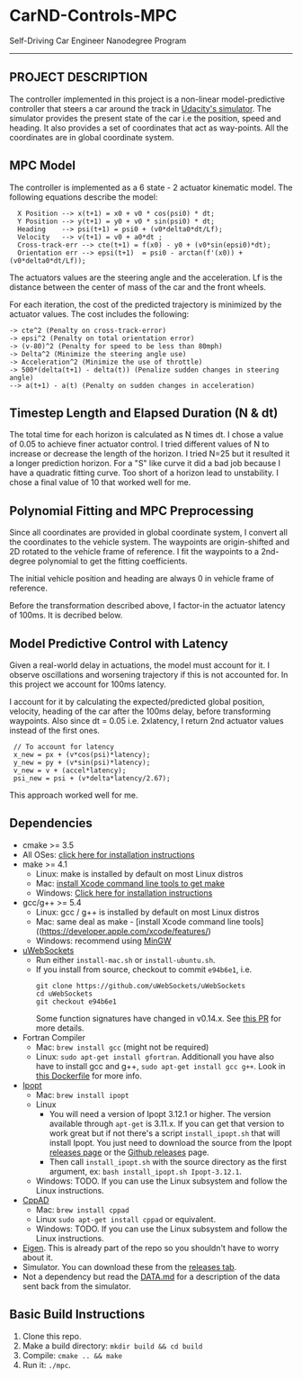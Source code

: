 # CarND-Controls-MPC
Self-Driving Car Engineer Nanodegree Program

---
## PROJECT DESCRIPTION

The controller implemented in this project is a non-linear model-predictive controller that steers a car around the track in [Udacity's simulator](https://github.com/udacity/self-driving-car-sim/releases). The simulator provides the present state of the car i.e the position, speed and heading. It also provides a set of coordinates that act as way-points. All the coordinates are in global coordinate system.

## MPC Model

The controller is implemented as a 6 state - 2 actuator kinematic model. The following equations describe the model:

      X Position --> x(t+1) = x0 + v0 * cos(psi0) * dt;
      Y Position --> y(t+1) = y0 + v0 * sin(psi0) * dt;
      Heading    --> psi(t+1) = psi0 + (v0*delta0*dt/Lf);
      Velocity   --> v(t+1) = v0 + a0*dt ;
      Cross-track-err --> cte(t+1) = f(x0) - y0 + (v0*sin(epsi0)*dt);
      Orientation err --> epsi(t+1)  = psi0 - arctan(f'(x0)) + (v0*delta0*dt/Lf));

The actuators values are the steering angle and the acceleration. Lf is the distance between the center of mass of the car and the front wheels.

For each iteration, the cost of the predicted trajectory is minimized by the actuator values. The cost includes the following:

    -> cte^2 (Penalty on cross-track-error)
    -> epsi^2 (Penalty on total orientation error)
    -> (v-80)^2 (Penalty for speed to be less than 80mph)
    -> Delta^2 (Minimize the steering angle use)
    -> Acceleration^2 (Minimize the use of throttle)
    -> 500*(delta(t+1) - delta(t)) (Penalize sudden changes in steering angle)
    --> a(t+1) - a(t) (Penalty on sudden changes in acceleration)


## Timestep Length and Elapsed Duration (N & dt)

The total time for each horizon is calculated as N times dt. I chose a value of 0.05 to achieve finer actuator control. I tried different values of N to increase or decrease the length of the horizon. I tried N=25 but it resulted it a longer prediction horizon. For a "S" like curve it did a bad job because I have a quadratic fitting curve. Too short of a horizon lead to unstability. I chose a final value of 10 that worked well for me.

## Polynomial Fitting and MPC Preprocessing

Since all coordinates are provided in global coordinate system, I convert all the coordinates to the vehicle system. The waypoints are origin-shifted and 2D rotated to the vehicle frame of reference. I fit the waypoints to a 2nd-degree polynomial to get the fitting coefficients.

The initial vehicle position and heading are always 0 in vehicle frame of reference.

Before the transformation described above, I factor-in the actuator latency of 100ms. It is decribed below.

## Model Predictive Control with Latency

Given a real-world delay in actuations, the model must account for it. I observe oscillations and worsening trajectory if this is not accounted for. In this project we account for 100ms latency. 

I account for it by calculating the expected/predicted global position, velocity, heading of the car after the 100ms delay, before transforming waypoints. Also since dt = 0.05 i.e. 2xlatency, I return 2nd actuator values instead of the first ones.

     // To account for latency
     x_new = px + (v*cos(psi)*latency);
     y_new = py + (v*sin(psi)*latency);
     v_new = v + (accel*latency); 
     psi_new = psi + (v*delta*latency/2.67);
     
This approach worked well for me.



## Dependencies

* cmake >= 3.5
 * All OSes: [click here for installation instructions](https://cmake.org/install/)
* make >= 4.1
  * Linux: make is installed by default on most Linux distros
  * Mac: [install Xcode command line tools to get make](https://developer.apple.com/xcode/features/)
  * Windows: [Click here for installation instructions](http://gnuwin32.sourceforge.net/packages/make.htm)
* gcc/g++ >= 5.4
  * Linux: gcc / g++ is installed by default on most Linux distros
  * Mac: same deal as make - [install Xcode command line tools]((https://developer.apple.com/xcode/features/)
  * Windows: recommend using [MinGW](http://www.mingw.org/)
* [uWebSockets](https://github.com/uWebSockets/uWebSockets)
  * Run either `install-mac.sh` or `install-ubuntu.sh`.
  * If you install from source, checkout to commit `e94b6e1`, i.e.
    ```
    git clone https://github.com/uWebSockets/uWebSockets 
    cd uWebSockets
    git checkout e94b6e1
    ```
    Some function signatures have changed in v0.14.x. See [this PR](https://github.com/udacity/CarND-MPC-Project/pull/3) for more details.
* Fortran Compiler
  * Mac: `brew install gcc` (might not be required)
  * Linux: `sudo apt-get install gfortran`. Additionall you have also have to install gcc and g++, `sudo apt-get install gcc g++`. Look in [this Dockerfile](https://github.com/udacity/CarND-MPC-Quizzes/blob/master/Dockerfile) for more info.
* [Ipopt](https://projects.coin-or.org/Ipopt)
  * Mac: `brew install ipopt`
  * Linux
    * You will need a version of Ipopt 3.12.1 or higher. The version available through `apt-get` is 3.11.x. If you can get that version to work great but if not there's a script `install_ipopt.sh` that will install Ipopt. You just need to download the source from the Ipopt [releases page](https://www.coin-or.org/download/source/Ipopt/) or the [Github releases](https://github.com/coin-or/Ipopt/releases) page.
    * Then call `install_ipopt.sh` with the source directory as the first argument, ex: `bash install_ipopt.sh Ipopt-3.12.1`. 
  * Windows: TODO. If you can use the Linux subsystem and follow the Linux instructions.
* [CppAD](https://www.coin-or.org/CppAD/)
  * Mac: `brew install cppad`
  * Linux `sudo apt-get install cppad` or equivalent.
  * Windows: TODO. If you can use the Linux subsystem and follow the Linux instructions.
* [Eigen](http://eigen.tuxfamily.org/index.php?title=Main_Page). This is already part of the repo so you shouldn't have to worry about it.
* Simulator. You can download these from the [releases tab](https://github.com/udacity/self-driving-car-sim/releases).
* Not a dependency but read the [DATA.md](./DATA.md) for a description of the data sent back from the simulator.


## Basic Build Instructions


1. Clone this repo.
2. Make a build directory: `mkdir build && cd build`
3. Compile: `cmake .. && make`
4. Run it: `./mpc`.

